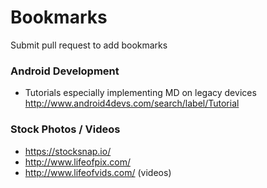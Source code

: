 # Bookmarks
Submit pull request to add bookmarks


### Android Development
- Tutorials especially implementing MD on legacy devices http://www.android4devs.com/search/label/Tutorial

### Stock Photos / Videos
- https://stocksnap.io/
- http://www.lifeofpix.com/
- http://www.lifeofvids.com/ (videos)
